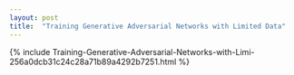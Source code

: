 ```yaml
---
layout: post
title:  "Training Generative Adversarial Networks with Limited Data"
---
```

{%	include Training-Generative-Adversarial-Networks-with-Limi-256a0dcb31c24c28a71b89a4292b7251.html	%}
